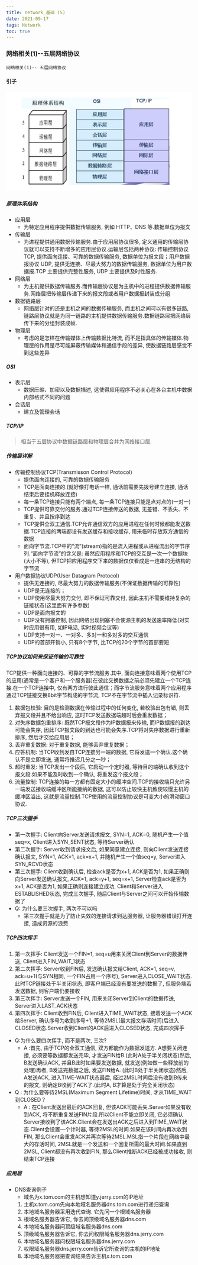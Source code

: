 ```yaml
---
title: network_基础 (5)
date: 2021-09-17
tags: Network
toc: true
---
```


### 网络相关(1)--五层网络协议
    网络相关(1)-- 五层网络协议

<!-- more -->

#### 引子

![网络协议](/img/20210917_1.png)

##### 原理体系结构
- 应用层
    * 为特定应用程序提供数据传输服务, 例如 HTTP、DNS 等.数据单位为报文
- 传输层
    * 为进程提供通用数据传输服务.由于应用层协议很多, 定义通用的传输层协议就可以支持不断增多的应用层协议.运输层包括两种协议: 传输控制协议 TCP, 提供面向连接、可靠的数据传输服务, 数据单位为报文段；用户数据报协议 UDP, 提供无连接、尽最大努力的数据传输服务, 数据单位为用户数据报.TCP 主要提供完整性服务, UDP 主要提供及时性服务.
- 网络层
    * 为主机提供数据传输服务.而传输层协议是为主机中的进程提供数据传输服务.网络层把传输层传递下来的报文段或者用户数据报封装成分组
- 数据链路层
    * 网络层针对的还是主机之间的数据传输服务, 而主机之间可以有很多链路, 链路层协议就是为同一链路的主机提供数据传输服务.数据链路层把网络层传下来的分组封装成帧.
- 物理层
    * 考虑的是怎样在传输媒体上传输数据比特流, 而不是指具体的传输媒体.物理层的作用是尽可能屏蔽传输媒体和通信手段的差异, 使数据链路层感觉不到这些差异

##### OSI
- 表示层
    * 数据压缩、加密以及数据描述, 这使得应用程序不必关心在各台主机中数据内部格式不同的问题
- 会话层
    * 建立及管理会话

##### TCP/IP
> 相当于五层协议中数据链路层和物理层合并为网络接口层.

##### 传输层详解
- 传输控制协议TCP(Transmisson Control Protocol)
    * 提供面向连接的, 可靠的数据传输服务
    * TCP是面向连接的.(就好像打电话一样, 通话前需要先拨号建立连接, 通话结束后要挂机释放连接)
    * 每一条TCP连接只能有两个端点, 每一条TCP连接只能是点对点的(一对一)
    * TCP提供可靠交付的服务.通过TCP连接传送的数据, 无差错、不丢失、不重复、并且按序到达
    * TCP提供全双工通信.TCP允许通信双方的应用进程在任何时候都能发送数据.TCP连接的两端都设有发送缓存和接收缓存, 用来临时存放双方通信的数据
    * 面向字节流.TCP中的“流”(stream)指的是流入进程或从进程流出的字节序列.“面向字节流”的含义是: 虽然应用程序和TCP的交互是一次一个数据块(大小不等), 但TCP把应用程序交下来的数据仅仅看成是一连串的无结构的字节流
- 用户数据协议UDP(User Datagram Protocol)
    * 提供无连接的, 尽最大努力的数据传输服务(不保证数据传输的可靠性)
    * UDP是无连接的；
    * UDP使用尽最大努力交付, 即不保证可靠交付, 因此主机不需要维持复杂的链接状态(这里面有许多参数)
    * UDP是面向报文的
    * UDP没有拥塞控制, 因此网络出现拥塞不会使源主机的发送速率降低(对实时应用很有用, 如IP电话, 实时视频会议等)
    * UDP支持一对一、一对多、多对一和多对多的交互通信
    * UDP的首部开销小, 只有8个字节, 比TCP的20个字节的首部要短

##### TCP协议如何来保证传输的可靠性

TCP提供一种面向连接的、可靠的字节流服务.其中, 面向连接意味着两个使用TCP的应用(通常是一个客户和一个服务器)在彼此交换数据之前必须先建立一个TCP连接.在一个TCP连接中, 仅有两方进行彼此通信；而字节流服务意味着两个应用程序通过TCP链接交换8bit字节构成的字节流, TCP不在字节流中插入记录标识符.

1. 数据包校验: 目的是检测数据在传输过程中的任何变化, 若校验出包有错, 则丢弃报文段并且不给出响应, 这时TCP发送数据端超时后会重发数据；
2. 对失序数据包重排序: 既然TCP报文段作为IP数据报来传输, 而IP数据报的到达可能会失序, 因此TCP报文段的到达也可能会失序.TCP将对失序数据进行重新排序, 然后才交给应用层；
3. 丢弃重复数据: 对于重复数据, 能够丢弃重复数据；
4. 应答机制: 当TCP收到发自TCP连接另一端的数据, 它将发送一个确认.这个确认不是立即发送, 通常将推迟几分之一秒；
5. 超时重发: 当TCP发出一个段后, 它启动一个定时器, 等待目的端确认收到这个报文段.如果不能及时收到一个确认, 将重发这个报文段；
6. 流量控制: TCP连接的每一方都有固定大小的缓冲空间.TCP的接收端只允许另一端发送接收端缓冲区所能接纳的数据, 这可以防止较快主机致使较慢主机的缓冲区溢出, 这就是流量控制.TCP使用的流量控制协议是可变大小的滑动窗口协议.

##### TCP三次握手
- 第一次握手: Client向Server发送请求报文, SYN=1, ACK=0, 随机产生一个值seq=x, Client进入SYN_SENT状态, 等待Server确认
- 第二次握手: Server收到请求报文后, 如果同意建立连接, 则向Client发送连接确认报文, SYN=1, ACK=1, ack=x+1, 并随机产生一个值seq=y, Server进入SYN_RCVD状态
- 第三次握手: Client收到确认后, 检查ack是否为x+1, ACK是否为1, 如果正确则向Server发送确认报文, ACK=1, ack=y+1, seq=x+1, Server检查ack是否为x+1, ACK是否为1, 如果正确则连接建立成功, Client和Server进入ESTABLISHED状态, 完成三次握手, 随后Client与Server之间可以开始传输数据了
- Q: 为什么要三次握手, 两次不可以吗
    * 第三次握手就是为了防止失效的连接请求到达服务器, 让服务器错误打开连接, 造成资源的浪费


##### TCP四次挥手
1. 第一次挥手: Client发送一个FIN=1, seq=u用来关闭Client到Server的数据传送, Client进入FIN_WAIT_1状态
2. 第二次挥手: Server收到FIN后, 发送确认报文给Client, ACK=1, seq=v, ack=u+1(与SYN相同, 一个FIN占用一个序号), Server进入CLOSE_WAIT状态.此时TCP链接处于半关闭状态, 即客户端已经没有要发送的数据了, 但服务端若发送数据, 则客户端仍要接收
3. 第三次挥手: Server发送一个FIN, 用来关闭Server到Client的数据传送, Server进入LAST_ACK状态
4. 第四次挥手: Client收到FIN后, Client进入TIME_WAIT状态, 接着发送一个ACK给Server, 确认序号为收到序号+1, 等待2MSL(最大报文存活时间)后进入CLOSED状态.Server收到Client的ACK后进入CLOSED状态, 完成四次挥手
- Q:为什么要四次挥手, 而不是两次, 三次?
    * A :首先, 由于TCP的全双工通信, 双方都能作为数据发送方. A想要关闭连接, 必须要等数据都发送完毕, 才发送FIN给B.(此时A处于半关闭状态)然后, B发送确认ACK, 并且B此时如果要发送数据, 就发送(例如做一些释放前的处理)再者, B发送完数据之后, 发送FIN给A. (此时B处于半关闭状态)然后, A发送ACK, 进入TIME-WAIT状态最后, 经过2MSL时间后没有收到B传来的报文, 则确定B收到了ACK了.(此时A, B才算是处于完全关闭状态)
- Q : 为什么要等待2MSL(Maximum Segment Lifetime)时间, 才从TIME_WAIT到CLOSED？
    * A : 在Client发送出最后的ACK回复, 但该ACK可能丢失.Server如果没有收到ACK, 将不断重复发送FIN片段.所以Client不能立即关闭, 它必须确认Server接收到了该ACK.Client会在发送出ACK之后进入到TIME_WAIT状态.Client会设置一个计时器, 等待2MSL的时间.如果在该时间内再次收到FIN, 那么Client会重发ACK并再次等待2MSL.MSL指一个片段在网络中最大的存活时间, 2MSL就是一个发送和一个回复所需的最大时间.如果直到2MSL, Client都没有再次收到FIN, 那么Client推断ACK已经被成功接收, 则结束TCP连接

##### 应用层
- DNS查询例子
    * 域名为x.tom.com的主机想知道y.jerry.com的IP地址
    1. 主机x.tom.com先向本地域名服务器dns.tom.com进行递归查询
    2. 本地域名服务器采用迭代查询. 它先问一个根域名服务器
    3. 根域名服务器告诉它, 你去问顶级域名服务器dns.com
    4. 本地域名服务器问顶级域名服务器dns.com
    5. 顶级域名服务器告诉它, 你去问权限域名服务器dns.jerry.com
    6. 本地域名服务器问权限域名服务器dns.jerry.com
    7. 权限域名服务器dns.jerry.com告诉它所查询的主机的IP地址
    8. 本地域名服务器把查询结果告诉主机x.tom.com




